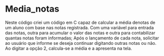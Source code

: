 # Media_notas
Neste código criei um código em C capaz de calcular a média denotas de um aluno com base nas notas  registrada.
Com uma variável para entrada das notas, outra para acumular o valor das notas e outra para contabilizar quantas notas foram informadas;
Após o lançamento de cada nota, solicitar ao usuário que informe se deseja continuar digitando outras notas ou não.
Ao digitar a opção 2, calcula-se a média e a apresenta na tela.
